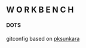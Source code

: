 ## W O R K B E N C H

#### DOTS

gitconfig based on [pksunkara](https://gist.github.com/pksunkara/988716)
